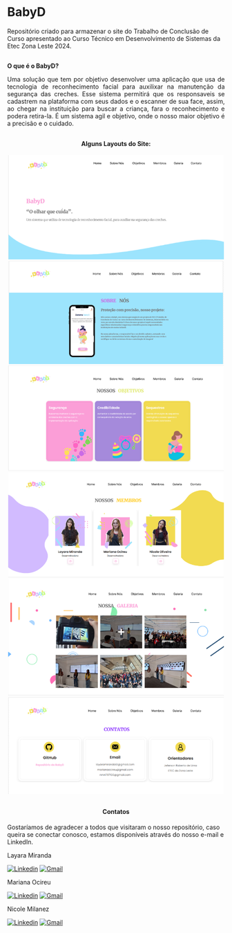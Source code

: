 # BabyD

Repositório criado para armazenar o site do Trabalho de Conclusão de Curso apresentado ao Curso Técnico em Desenvolvimento de Sistemas da Etec Zona Leste 2024.
##

<div align="justify">
  
**O que é o BabyD?**

Uma solução que tem por objetivo desenvolver uma aplicação que usa de tecnologia de reconhecimento facial para auxilixar na manutenção da segurança das creches. Esse sistema permitirá que os responsaveis se cadastrem na plataforma com seus dados e o escanner de sua face, assim, ao chegar na instituição para buscar a criança, fara o reconhecimento e podera retira-la. É um sistema agil e objetivo, onde o nosso maior objetivo é a precisão e o cuidado.

</div>

##

<div align="center">
  
  <h4>Alguns Layouts do Site:</h4>
  <img width="500" src="https://github.com/marisouza31/BabyD/blob/main/README/home.png"><br>
  <img width="500" src="https://github.com/marisouza31/BabyD/blob/main/README/sobre-nos.png"><br>
  <img width="500" src="https://github.com/marisouza31/BabyD/blob/main/README/objetivos.png"><br>
  <img width="500" src="https://github.com/marisouza31/BabyD/blob/main/README/membros.png">
  <img width="500" src="https://github.com/marisouza31/BabyD/blob/main/README/galeria.png">
<img width="500" src="https://github.com/marisouza31/BabyD/blob/main/README/contatos.png">

</div>

##

<div align="center">
  
  <h4>Contatos</h4>
  
</div>

Gostaríamos de agradecer a todos que visitaram o nosso repositório, caso queira se conectar conosco, estamos disponíveis através do nosso e-mail e LinkedIn.

Layara Miranda

[![Linkedin](https://img.shields.io/badge/LinkedIn-%230077B5?style=for-the-badge&logo=linkedin&logoColor=white)](https://www.linkedin.com/in/layara-miranda-405664299/?)
[![Gmail](https://img.shields.io/badge/Gmail-D14836?style=for-the-badge&logo=gmail&logoColor=white)](mailto:layaramiranda61@gmail.com)

Mariana Ocireu

[![Linkedin](https://img.shields.io/badge/LinkedIn-%230077B5?style=for-the-badge&logo=linkedin&logoColor=white)](https://www.linkedin.com/in/mariana-ocireu-61aa722b3/?)
[![Gmail](https://img.shields.io/badge/Gmail-D14836?style=for-the-badge&logo=gmail&logoColor=white)](mailto:marianaocireu@gmail.com)

Nicole Milanez

[![Linkedin](https://img.shields.io/badge/LinkedIn-%230077B5?style=for-the-badge&logo=linkedin&logoColor=white)](https://www.linkedin.com/in/nicole-milanez-127a16288/?)
[![Gmail](https://img.shields.io/badge/Gmail-D14836?style=for-the-badge&logo=gmail&logoColor=white)](mailto:nm4797100@gmail.com)

